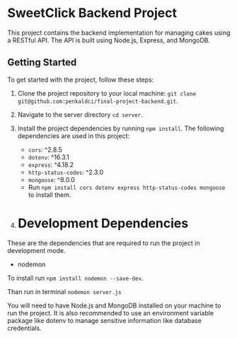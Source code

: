 # SweetClick Backend Project

This project contains the backend implementation for managing cakes using a RESTful API. The API is built using Node.js, Express, and MongoDB.

## Getting Started

To get started with the project, follow these steps:

1. Clone the project repository to your local machine: `git clone git@github.com:penkaldci/final-project-backend.git`.
2. Navigate to the server directory `cd server`.
3. Install the project dependencies by running `npm install`. The following dependencies are used in this project:

   - `cors`: ^2.8.5
   - `dotenv`: ^16.3.1
   - `express`: ^4.18.2
   - `http-status-codes`: ^2.3.0
   - `mongoose`: ^8.0.0
   - Run `npm install cors dotenv express http-status-codes mongoose` to install them.

4. # Development Dependencies

These are the dependencies that are required to run the project in development mode.

- nodemon

To install run `npm install nodemon --save-dev`.

Than run in terminal `nodemon server.js`

You will need to have Node.js and MongoDB installed on your machine to run the project. It is also recommended to use an environment variable package like dotenv to manage sensitive information like database credentials.
